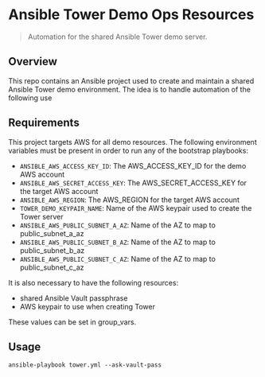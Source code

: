 # Ansible Tower Demo Ops Resources
> Automation for the shared Ansible Tower demo server.

## Overview
This repo contains an Ansible project used to create and maintain a shared Ansible Tower demo environment. The idea is to handle automation of the following use

## Requirements
This project targets AWS for all demo resources. The following environment variables must be present in order to run any of the bootstrap playbooks:
- `ANSIBLE_AWS_ACCESS_KEY_ID`: The AWS_ACCESS_KEY_ID for the demo AWS account
- `ANSIBLE_AWS_SECRET_ACCESS_KEY`: The AWS_SECRET_ACCESS_KEY for the target AWS account
- `ANSIBLE_AWS_REGION`: The AWS_REGION for the target AWS account
- `TOWER_DEMO_KEYPAIR_NAME`: Name of the AWS keypair used to create the Tower server
- `ANSIBLE_AWS_PUBLIC_SUBNET_A_AZ`: Name of the AZ to map to public_subnet_a_az
- `ANSIBLE_AWS_PUBLIC_SUBNET_B_AZ`: Name of the AZ to map to public_subnet_b_az
- `ANSIBLE_AWS_PUBLIC_SUBNET_C_AZ`: Name of the AZ to map to public_subnet_c_az

It is also necessary to have the following resources:
  - shared Ansible Vault passphrase
  - AWS keypair to use when creating Tower

These values can be set in group_vars.

## Usage
`ansible-playbook tower.yml --ask-vault-pass`
